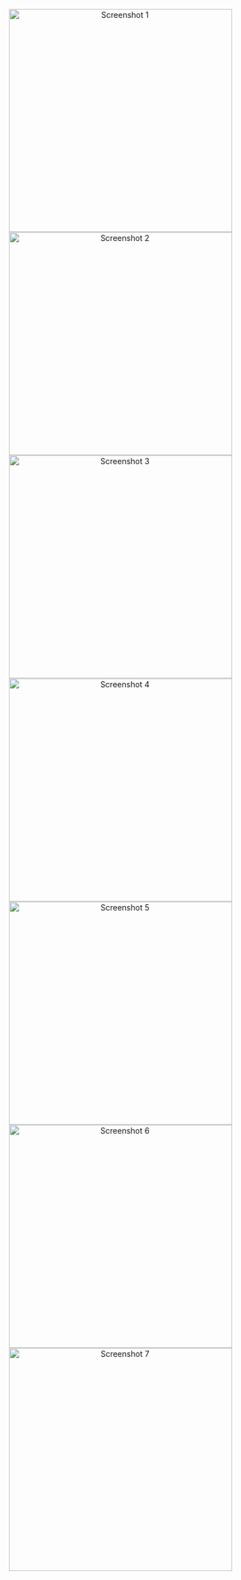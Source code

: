<p align="center">
  <img src="https://github.com/user-attachments/assets/851f9c52-28dd-4e0f-ab8f-bc7bffa600d7" alt="Screenshot 1" width="400"/>
  <img src="https://github.com/user-attachments/assets/245a304a-bebf-4d3f-a8d3-adc6c55a8007" alt="Screenshot 2" width="400"/>
  <img src="https://github.com/user-attachments/assets/8934fbfc-97ef-43a1-941d-6d395db4892e" alt="Screenshot 3" width="400"/>
  <img src="https://github.com/user-attachments/assets/c3a8712a-7d75-4470-8d79-d2fbc6453ff1" alt="Screenshot 4" width="400"/>
  <img src="https://github.com/user-attachments/assets/fc0b5043-fc81-4343-842a-693cef4071cf" alt="Screenshot 5" width="400"/>
  <img src="https://github.com/user-attachments/assets/cd8d98f6-19a4-4f94-9d82-e9857832552d" alt="Screenshot 6" width="400"/>
  <img src="https://github.com/user-attachments/assets/376b5fe8-be57-4aad-8f33-6eb17a538881" alt="Screenshot 7" width="400"/>
</p>

